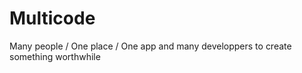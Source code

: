 Multicode
=========

Many people / One place / One app and many developpers to create something worthwhile
